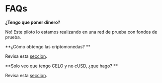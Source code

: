 # FAQs

**¿Tengo que poner dinero?**

&#x20;No! Este piloto lo estamos realizando en una red de prueba con fondos de prueba.

**¿Cómo obtengo las criptomonedas? **

Revisa esta [seccion](consigue-criptomonedas.md).

**Solo veo que tengo CELO y no cUSD, ¿que hago? **

Revisa esta [seccion](consigue-criptomonedas.md).
